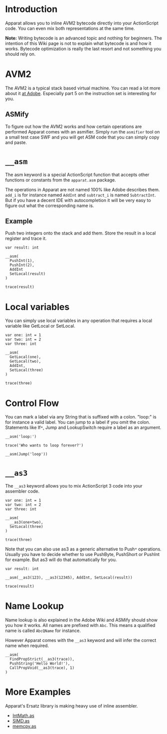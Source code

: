 # Introduction #

Apparat allows you to inline AVM2 bytecode directly into your ActionScript code. You can even mix both representations at the same time.

**Note:** Writing bytecode is an advanced topic and nothing for beginners. The intention of this Wiki page is not to explain what bytecode is and how it works. Bytecode optimization is really the last resort and not something you should rely on.

# AVM2 #

The AVM2 is a typical stack based virtual machine. You can read a lot more about it [at Adobe](http://learn.adobe.com/wiki/display/AVM2/ActionScript+Virtual+Machine+2). Especially part 5 on the instruction set is interesting for you.

## ASMify ##

To figure out how the AVM2 works and how certain operations are performed Apparat comes with an asmifier. Simply run the `asmifier` tool on a small test case SWF and you will get ASM code that you can simply copy and paste.

# `__asm` #

The asm keyword is a special ActionScript function that accepts other functions or constants from the `apparat.asm` package.

The operations in Apparat are not named 100% like Adobe describes them. `add_i` is for instance named `AddInt` and `subtract_i` is named `SubtractInt`. But if you have a decent IDE with autocompletion it will be very easy to figure out what the corresponding name is.

## Example ##

Push two integers onto the stack and add them. Store the result in a local register and trace it.

```
var result: int

__asm(
  PushInt(1),
  PushInt(2),
  AddInt
  SetLocal(result)
)

trace(result)
```

# Local variables #

You can simply use local variables in any operation that requires a local variable like GetLocal or SetLocal.

```
var one: int = 1
var two: int = 2
var three: int

__asm(
  GetLocal(one),
  GetLocal(two),
  AddInt,
  SetLocal(three)
)

trace(three)
```

# Control Flow #

You can mark a label via any String that is suffixed with a colon. "loop:" is for instance a valid label. You can jump to a label if you omit the colon. Statements like If`*`, Jump and LookupSwitch require a label as an argument.

```
__asm('loop:')

trace('Who wants to loop forever?')

__asm(Jump('loop'))
```

# `__as3` #

The `__as3` keyword allows you to mix ActionScript 3 code into your assembler code.

```
var one: int = 1
var two: int = 2
var three: int

__asm(
  __as3(one+two),
  SetLocal(three)
)

trace(three)
```

Note that you can also use as3 as a generic alternative to Push`*` operations. Usually you have to decide whether to use PushByte, PushShort or PushInt for example. But as3 will do that automatically for you.

```
var result: int

__asm(__as3(123), __as3(12345), AddInt, SetLocal(result))

trace(result)
```

# Name Lookup #

Name lookup is also explained in the Adobe Wiki and ASMify should show you how it works. All names are prefixed with `Abc`. This means a qualified name is called `AbcQName` for instance.

However Apparat comes with the `__as3` keyword and will infer the correct name when required.

```
__asm(
  FindPropStrict(__as3(trace)),
  PushString('Hello World!'),
  CallPropVoid(__as3(trace), 1)
)
```

# More Examples #

Apparat's Ersatz library is making heavy use of inline assembler.

  * [IntMath.as](http://code.google.com/p/apparat/source/browse/apparat-ersatz/src/main/as3/apparat/math/IntMath.as)
  * [SIMD.as](http://code.google.com/p/apparat/source/browse/apparat-ersatz/src/main/as3/apparat/math/SIMD.as)
  * [memcpy.as](http://code.google.com/p/apparat/source/browse/apparat-ersatz/src/main/as3/apparat/memory/memcpy.as)